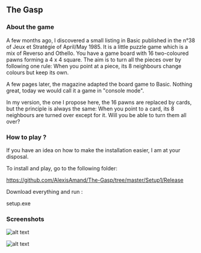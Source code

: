 The Gasp
- 

### About the game

A few months ago, I discovered a small listing in Basic published in the n°38 of Jeux et Stratégie of April/May 1985. It is a little puzzle game which is a mix of Reverso and Othello. You have a game board with 16 two-coloured pawns forming a 4 x 4 square. The aim is to turn all the pieces over by following one rule: When you point at a piece, its 8 neighbours change colours but keep its own.

A few pages later, the magazine adapted the board game to Basic. Nothing great, today we would call it a game in "console mode".

In my version, the one I propose here, the 16 pawns are replaced by cards, but the principle is always the same: When you point to a card, its 8 neighbours are turned over except for it. Will you be able to turn them all over?

### How to play ?

If you have an idea on how to make the installation easier, I am at your disposal.

To install and play, go to the following folder:

https://github.com/AlexisAmand/The-Gasp/tree/master/Setup1/Release

Download everything and run :

setup.exe

### Screenshots

![alt text](http://thegasp.genealexis.fr/images/captures/thegasp-01.jpg)   

![alt text](http://thegasp.genealexis.fr/images/captures/thegasp-04.jpg)  

